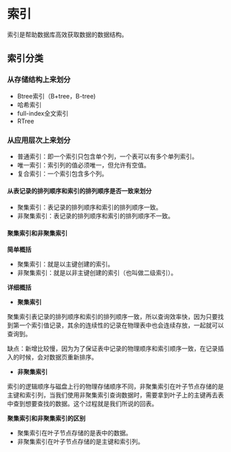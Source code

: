 # 索引

索引是帮助数据库高效获取数据的数据结构。

## 索引分类

### 从存储结构上来划分

- Btree索引（B+tree，B-tree) 
- 哈希索引 
- full-index全文索引 
- RTree

### 从应用层次上来划分

- 普通索引：即一个索引只包含单个列，一个表可以有多个单列索引。 
- 唯一索引：索引列的值必须唯一，但允许有空值。 
- 复合索引：一个索引包含多个列。

#### 从表记录的排列顺序和索引的排列顺序是否一致来划分

- 聚集索引：表记录的排列顺序和索引的排列顺序一致。
- 非聚集索引：表记录的排列顺序和索引的排列顺序不一致。

#### 聚集索引和非聚集索引

**简单概括**

- 聚集索引：就是以主键创建的索引。 
- 非聚集索引：就是以非主键创建的索引（也叫做二级索引）。

**详细概括**

- **聚集索引**

聚集索引表记录的排列顺序和索引的排列顺序一致，所以查询效率快，因为只要找到第一个索引值记录，其余的连续性的记录在物理表中也会连续存放，一起就可以查询到。

缺点：新增比较慢，因为为了保证表中记录的物理顺序和索引顺序一致，在记录插入的时候，会对数据页重新排序。

- **非聚集索引**

索引的逻辑顺序与磁盘上行的物理存储顺序不同，非聚集索引在叶子节点存储的是主键和索引列，当我们使用非聚集索引查询数据时，需要拿到叶子上的主键再去表中查到想要查找的数据。这个过程就是我们所说的回表。

**聚集索引和非聚集索引的区别**

- 聚集索引在叶子节点存储的是表中的数据。 
- 非聚集索引在叶子节点存储的是主键和索引列。